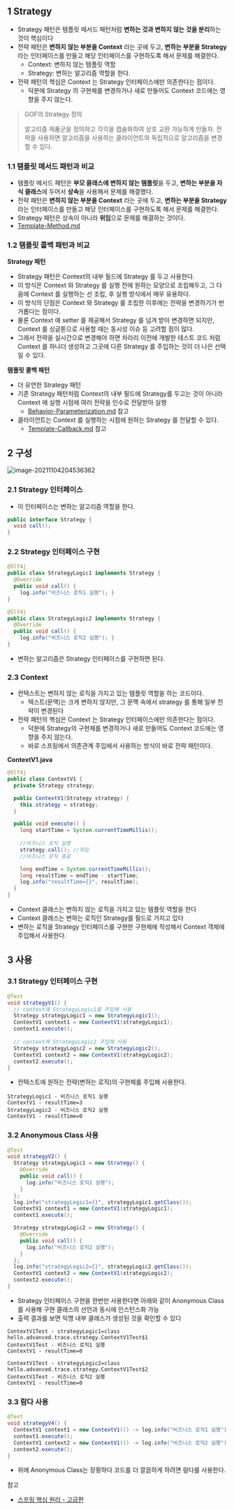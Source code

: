 ## 1 Strategy

* Strategy 패턴은 탬플릿 메서드 패턴처럼 **변하는 것과 변하지 않는 것을 분리**하는 것이 핵심이다
* 전략 패턴은 **변하지 않는 부분을 Context** 라는 곳에 두고, **변하는 부분을 Strategy** 라는 인터페이스를 만들고 해당 인터페이스를 구현하도록 해서 문제를 해결한다. 
	* Context: 변하지 않는 템플릿 역할
	* Strategy: 변하는 알고리즘 역할을 한다.
* 전략 패턴의 핵심은 Context 는 Strategy 인터페이스에만 의존한다는 점이다. 
	* 덕분에 Strategy 의 구현체를 변경하거나 새로 만들어도 Context 코드에는 영향을 주지 않는다.
	
> GOF의 Strategy 정의
>
> 알고리즘 제품군을 정의하고 각각을 캡슐화하여 상호 교환 가능하게 만들자. 
> 전략을 사용하면 알고리즘을 사용하는 클라이언트와 독립적으로 알고리즘을 변경할 수 있다.



### 1.1 탬플릿 메서드 패턴과 비교

* 탬플릿 메서드 패턴은 **부모 클래스에 변하지 않는 템플릿**을 두고, **변하는 부분을 자식 클래스**에 두어서 **상속**을 사용해서 문제를 해결했다.
* 전략 패턴은 **변하지 않는 부분을 Context** 라는 곳에 두고, **변하는 부분을 Strategy** 라는 인터페이스를 만들고 해당 인터페이스를 구현하도록 해서 문제를 해결한다. 
* Strategy 패턴은 상속이 아니라 **위임**으로 문제를 해결하는 것이다.
* [Template-Method.md](../Template-Method/Template-Method.md)



### 1.2 탬플릿 콜백 패턴과 비교

**Strategy 패턴**

* Strategy 패턴은 Context의 내부 필드에 Strategy 를 두고 사용한다.
* 이 방식은 Context 와 Strategy 를 실행 전에 원하는 모양으로 조립해두고, 그 다음에 Context 를 실행하는 선 조립, 후 실행 방식에서 매우 유용하다.
* 이 방식의 단점은 Context 와 Strategy 를 조립한 이후에는 전략을 변경하기가 번거롭다는 점이다. 
* 물론 Context 에 setter 를 제공해서 Strategy 를 넘겨 받아 변경하면 되지만, Context 를 싱글톤으로 사용할 때는 동시성 이슈 등 고려할 점이 많다. 
* 그래서 전략을 실시간으로 변경해야 하면 차라리 이전에 개발한 테스트 코드 처럼 Context 를 하나더 생성하고 그곳에 다른 Strategy 를 주입하는 것이 더 나은 선택일 수 있다.



**탬플릿 콜백 패턴**

* 더 유연한 Strategy 패턴
* 기존 Strategy 패턴처럼 Context의 내부 필드에 Strategy를 두고는 것이 아니라 Context 에 실행 시점에 여러 전략을 인수로 전달받아 실행
	* [Behavior-Parameterization.md](/docs/Language/Java/Behavior-Parameterization/Behavior-Parameterization.md) 참고
* 클라이언트는 Context 를 실행하는 시점에 원하는 Strategy 를 전달할 수 있다.
	* [Template-Callback.md](../Template-Callback/Template-Callback.md) 참고



## 2 구성

![image-20211104204536362](images/image1.png)



### 2.1 Strategy 인터페이스

* 이 인터페이스는 변하는 알고리즘 역할을 한다.

```java
public interface Strategy {
  void call();
}
```



### 2.2 Strategy 인터페이스 구현

```java
@Slf4j
public class StrategyLogic1 implements Strategy {
  @Override
  public void call() {
    log.info("비즈니스 로직1 실행"); }
}
```

```java
@Slf4j
public class StrategyLogic2 implements Strategy {
  @Override
  public void call() {
    log.info("비즈니스 로직2 실행"); }
}
```

* 변하는 알고리즘은 Strategy 인터페이스를 구현하면 된다.



### 2.3 Context

* 컨텍스트는 변하지 않는 로직을 가지고 있는 템플릿 역할을 하는 코드이다. 
	* 텍스트(문맥)는 크게 변하지 않지만, 그 문맥 속에서 strategy 를 통해 일부 전략이 변경된다
* 전략 패턴의 핵심은 Context 는 Strategy 인터페이스에만 의존한다는 점이다. 
	* 덕분에 Strategy의 구현체를 변경하거나 새로 만들어도 Context 코드에는 영향을 주지 않는다.
	* 바로 스프링에서 의존관계 주입에서 사용하는 방식이 바로 전략 패턴이다.




**ContextV1.java**

```java
@Slf4j
public class ContextV1 {
  private Strategy strategy;

  public ContextV1(Strategy strategy) {
    this.strategy = strategy;
  }

  public void execute() {
    long startTime = System.currentTimeMillis(); 
    
    //비즈니스 로직 실행
    strategy.call(); //위임
    //비즈니스 로직 종료

    long endTime = System.currentTimeMillis();
    long resultTime = endTime - startTime;
    log.info("resultTime={}", resultTime);
  }
}
```

* Context 클래스는 변하지 않는 로직을 가지고 있는 템플릿 역할을 한다
* Context 클래스는 변하는 로직인 Strategy를 필드로 가지고 있다
* 변하는 로직을 Strategy 인터페이스를 구현한 구현체에 작성해서 Context 객체에 주입해서 사용한다.



## 3 사용

### 3.1 Strategy 인터페이스 구현

```java
@Test
void strategyV1() {
  // context에 StrategyLogic1를 주입해 사용
  Strategy strategyLogic1 = new StrategyLogic1();
  ContextV1 context1 = new ContextV1(strategyLogic1);
  context1.execute();
  
  // context에 StrategyLogic2 주입해 사용
  Strategy strategyLogic2 = new StrategyLogic2();
  ContextV1 context2 = new ContextV1(strategyLogic2);
  context2.execute();
}
```

* 컨텍스트에 원하는 전략(변하는 로직)의 구현체를 주입해 사용한다.

```
StrategyLogic1 - 비즈니스 로직1 실행 
ContextV1 - resultTime=3
StrategyLogic2 - 비즈니스 로직2 실행 
ContextV1 - resultTime=0
```



### 3.2 Anonymous Class 사용

```java
@Test
void strategyV2() {
  Strategy strategyLogic1 = new Strategy() {
    @Override
    public void call() {
      log.info("비즈니스 로직1 실행");
    }
  };
  log.info("strategyLogic1={}", strategyLogic1.getClass());
  ContextV1 context1 = new ContextV1(strategyLogic1);
  context1.execute();

  Strategy strategyLogic2 = new Strategy() {
    @Override
    public void call() {
      log.info("비즈니스 로직2 실행");
    }
  };
  log.info("strategyLogic2={}", strategyLogic2.getClass());
  ContextV1 context2 = new ContextV1(strategyLogic2);
  context2.execute();
}
```

* Strategy 인터페이스 구현을 한번만 사용한다면 아래와 같이 Anonymous Class를 사용해 구현 클래스의 선언과 동시에 인스턴스화 가능
* 출력 결과를 보면 익명 내부 클래스가 생성된 것을 확인할 수 있다

```
ContextV1Test - strategyLogic1=class 
hello.advanced.trace.strategy.ContextV1Test$1 
ContextV1Test - 비즈니스 로직1 실행
ContextV1 - resultTime=0

ContextV1Test - strategyLogic2=class 
hello.advanced.trace.strategy.ContextV1Test$2 
ContextV1Test - 비즈니스 로직2 실행
ContextV1 - resultTime=0
```



### 3.3 람다 사용


```java
@Test
void strategyV4() {
  ContextV1 context1 = new ContextV1(() -> log.info("비즈니스 로직1 실행"));
  context1.execute();
  ContextV1 context2 = new ContextV1(() -> log.info("비즈니스 로직2 실행"));
  context2.execute();
}
```

* 위에 Anonymous Class는 장황하다 코드를 더 깔끔하게 하려면 람다를 사용한다.




참고

* [스프링 핵심 원리 - 고급편](https://www.inflearn.com/course/%EC%8A%A4%ED%94%84%EB%A7%81-%ED%95%B5%EC%8B%AC-%EC%9B%90%EB%A6%AC-%EA%B3%A0%EA%B8%89%ED%8E%B8/dashboard)